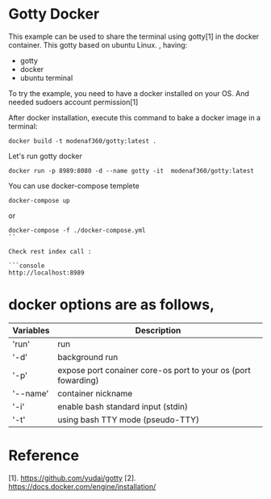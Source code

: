 Gotty Docker
===

This example can be used to share the terminal using gotty[1] in the docker container.
This gotty based on ubuntu Linux.
, having:

- gotty
- docker
- ubuntu terminal

 
To try the example, you need to have a docker installed on your OS. And needed sudoers account permission[1]


After docker installation, execute this command to bake a docker image in a terminal:

```console
docker build -t modenaf360/gotty:latest .
```

Let's run gotty docker
```console
docker run -p 8989:8080 -d --name gotty -it  modenaf360/gotty:latest
```

You can use docker-compose templete
```console
docker-compose up
```

or
```console
docker-compose -f ./docker-compose.yml
``

Check rest index call :

```console
http://localhost:8989
```


# docker options are as follows,

|Variables      |Description                                                   |
|---------------|--------------------------------------------------------------|
|'run'          |run                                                           |  
|'-d'           |background run                                                | 
|'-p'           |expose port conainer core-os port to your os (port fowarding) |
|'--name'       |container nickname                                            |
|'-i'           |enable bash standard input (stdin)                            |
|'-t'           |using bash TTY mode (pseudo-TTY)                              |


# Reference

[1]. https://github.com/yudai/gotty
[2]. https://docs.docker.com/engine/installation/

